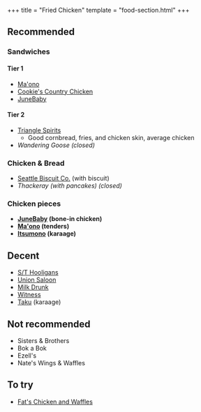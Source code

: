 +++
title = "Fried Chicken"
template = "food-section.html"
+++

## Recommended
### Sandwiches
#### Tier 1
- [Ma'ono](https://www.maonoseattle.com/)
- [Cookie's Country Chicken](https://www.cookiescountrychicken.com/)
- [JuneBaby](https://www.junebabyseattle.com/)

#### Tier 2
- [Triangle Spirits](https://www.trianglefremont.com/)
    - Good cornbread, fries, and chicken skin, average chicken
- _Wandering Goose (closed)_

### Chicken & Bread
- [Seattle Biscuit Co.](https://seattlebiscuitcompany.com/) (with biscuit)
- _Thackeray (with pancakes) (closed)_

### Chicken pieces
- **[JuneBaby](https://www.junebabyseattle.com/) (bone-in chicken)**
- **[Ma'ono](https://www.maonoseattle.com/) (tenders)**
- **[Itsumono](https://itsumonoseattle.wixsite.com/home) (karaage)**

## Decent
- [S/T Hooligans](https://www.sthooligans.com/)
- [Union Saloon](https://www.unionsaloonseattle.com/)
- [Milk Drunk](https://www.themilkdrunk.com/)
- [Witness](https://witnessbar.com/)
- [Taku](https://www.takuseattle.com/) (karaage)

## Not recommended
- Sisters & Brothers
- Bok a Bok
- Ezell's
- Nate's Wings & Waffles

## To try
- [Fat's Chicken and Waffles](https://fatschickenandwaffles.com/)
